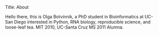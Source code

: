 Title: About

Hello there, this is Olga Botvinnik, a PhD student in Bioinformatics at UC-San Diego interested in Python, RNA biology, reproducible science, and loose-leaf tea. MIT 2010, UC-Santa Cruz MS 2011 Alumna.